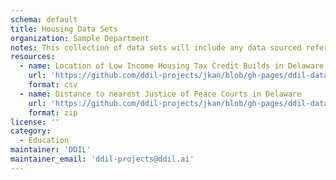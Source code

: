 ```yaml
---
schema: default
title: Housing Data Sets
organization: Sample Department
notes: This collection of data sets will include any data sourced referent to housing matters, including but not limited to
resources:
  - name: Location of Low Income Housing Tax Credit Builds in Delaware
    url: 'https://github.com/ddil-projects/jkan/blob/gh-pages/ddil-data/housing_insecurity/lihsc_address.csv'
    format: csv
  - name: Distance to nearest Justice of Peace Courts in Delaware
    url: 'https://github.com/ddil-projects/jkan/blob/gh-pages/ddil-data/housing_insecurity/de_dist_civil.zip'
    format: zip
license: ''
category:
  - Education
maintainer: 'DDIL'
maintainer_email: 'ddil-projects@ddil.ai'
---
```

